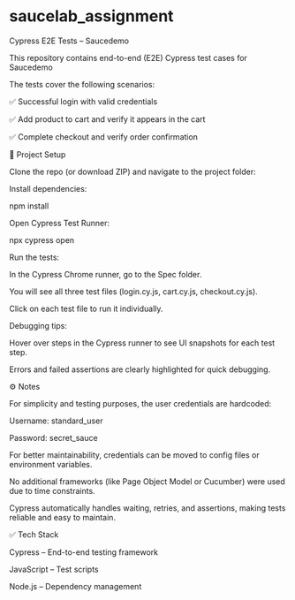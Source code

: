 # saucelab_assignment
Cypress E2E Tests – Saucedemo

This repository contains end-to-end (E2E) Cypress test cases for Saucedemo

The tests cover the following scenarios:

✅ Successful login with valid credentials

✅ Add product to cart and verify it appears in the cart

✅ Complete checkout and verify order confirmation

🚀 Project Setup

Clone the repo (or download ZIP) and navigate to the project folder:



Install dependencies:

npm install


Open Cypress Test Runner:

npx cypress open


Run the tests:

In the Cypress Chrome runner, go to the Spec folder.

You will see all three test files (login.cy.js, cart.cy.js, checkout.cy.js).

Click on each test file to run it individually.

Debugging tips:

Hover over steps in the Cypress runner to see UI snapshots for each test step.

Errors and failed assertions are clearly highlighted for quick debugging.

⚙️ Notes

For simplicity and testing purposes, the user credentials are hardcoded:

Username: standard_user

Password: secret_sauce

For better maintainability, credentials can be moved to config files or environment variables.

No additional frameworks (like Page Object Model or Cucumber) were used due to time constraints.

Cypress automatically handles waiting, retries, and assertions, making tests reliable and easy to maintain.


✅ Tech Stack

Cypress – End-to-end testing framework

JavaScript – Test scripts

Node.js – Dependency management
